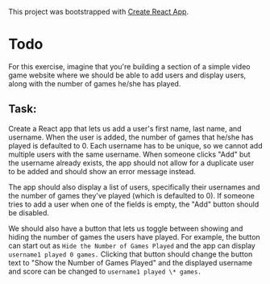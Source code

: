 This project was bootstrapped with [Create React App](https://github.com/facebook/create-react-app).

# Todo

For this exercise, imagine that you're building a section of a simple video game
website where we should be able to add users and display users, along with the
number of games he/she has played.

## **Task**:
Create a React app that lets us add a user's first name, last name, and
username. When the user is added, the number of games that he/she has played is
defaulted to 0. Each username has to be unique, so we cannot add multiple users
with the same username. When someone clicks "Add" but the username already
exists, the app should not allow for a duplicate user to be added and should
show an error message instead.

The app should also display a list of users, specifically their usernames
and the number of games they've played (which is defaulted to 0). If someone
tries to add a user when one of the fields is empty, the "Add" button should
be disabled.

We should also have a button that lets us toggle between showing and hiding
the number of games the users have played. For example, the button can start
out as ```Hide the Number of Games Played``` and the app can display ```username1
played 0 games.``` Clicking that button should change the button text to
"Show the Number of Games Played" and the displayed username and score can be
changed to ```username1 played \* games.```